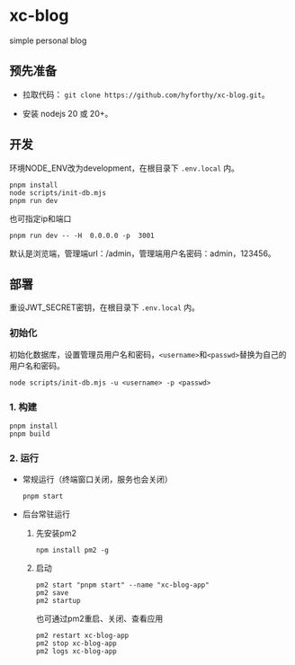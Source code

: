 # xc-blog

simple personal blog

## 预先准备

- 拉取代码： `git clone https://github.com/hyforthy/xc-blog.git`。

- 安装 nodejs 20 或 20+。

## 开发

环境NODE_ENV改为development，在根目录下 `.env.local` 内。

```shell
pnpm install
node scripts/init-db.mjs
pnpm run dev
```

也可指定ip和端口

```shell
pnpm run dev -- -H  0.0.0.0 -p  3001
```

默认是浏览端，管理端url：/admin，管理端用户名密码：admin，123456。

## 部署

重设JWT_SECRET密钥，在根目录下 `.env.local` 内。

### 初始化

初始化数据库，设置管理员用户名和密码，`<username>`和`<passwd>`替换为自己的用户名和密码。

```shell
node scripts/init-db.mjs -u <username> -p <passwd>
```

### 1. 构建

```shell
pnpm install
pnpm build
```

### 2. 运行

- 常规运行（终端窗口关闭，服务也会关闭）

    ```shell
    pnpm start
    ```

- 后台常驻运行
    1. 先安装pm2

        ```shell
        npm install pm2 -g
        ```

    2. 启动

        ```shell
        pm2 start "pnpm start" --name "xc-blog-app"
        pm2 save
        pm2 startup
        ```

        也可通过pm2重启、关闭、查看应用

        ```shell
        pm2 restart xc-blog-app
        pm2 stop xc-blog-app
        pm2 logs xc-blog-app
        ```
